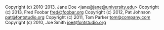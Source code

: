 Copyright (c) 2010-2013, Jane Doe <jane@jane@university.edu>
Copyright (c) 2013, Fred Foobar <fred@foobar.org>
Copyright (c) 2012, Pat Johnson <pat@fontstudio.org>
Copyright (c) 2011, Tom Parker <tom@company.com>
Copyright (c) 2010, Joe Smith <joe@fontstudio.org>